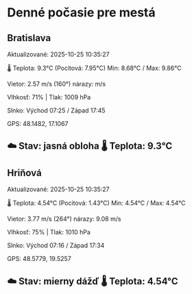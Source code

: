 ﻿# Denné počasie pre mestá

## Bratislava
Aktualizované: 2025-10-25 10:35:27

🌡️ Teplota: 9.3°C 
(Pocitová: 7.95°C)
Min: 8.68°C / Max: 9.86°C

Vietor: 2.57 m/s    (160°) 
nárazy:  m/s

Vlhkosť: 71% | Tlak: 1009 hPa

Slnko: Východ 07:25 / Západ 17:45

GPS: 48.1482, 17.1067

☁️ Stav: jasná obloha        🌡️ Teplota: 9.3°C
---

## Hriňová
Aktualizované: 2025-10-25 10:35:27

🌡️ Teplota: 4.54°C 
(Pocitová: 1.43°C)
Min: 4.54°C / Max: 4.54°C

Vietor: 3.77 m/s (264°)
nárazy: 9.08 m/s

Vlhkosť: 75% | Tlak: 1010 hPa

Slnko: Východ 07:16 / Západ 17:34

GPS: 48.5779, 19.5257

☁️ Stav: mierny dážď        🌡️ Teplota: 4.54°C
---
